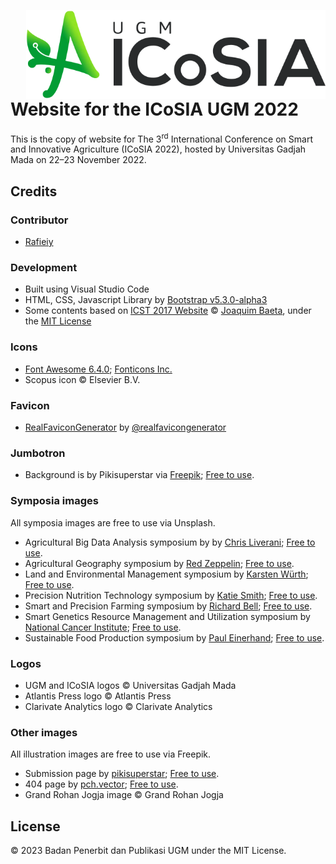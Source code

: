 <a href="http://icosia.ugm.ac.id"><img src="https://github.com/bppugm/icosia-2022/blob/main/images/logos/logo.svg" height="142px" align="right"></a>

# Website for the ICoSIA UGM 2022

This is the copy of website for The 3<sup>rd</sup> International Conference on Smart and Innovative Agriculture (ICoSIA 2022), hosted by Universitas Gadjah Mada on 22–23 November 2022.

## Credits

### Contributor
+ [Rafieiy](https://github.com/davieiycode)

### Development

+ Built using Visual Studio Code
+ HTML, CSS, Javascript Library by [Bootstrap v5.3.0-alpha3](https://getbootstrap.com/docs/5.3)
+ Some contents based on [ICST 2017 Website](https://github.com/jaybaeta/icst-2017) © [Joaquim Baeta](https://github.com/jaybaeta/), under the [MIT License](https://github.com/jaybaeta/icst-2017/blob/master/LICENSE.md)

### Icons

+ [Font Awesome 6.4.0](https://fontawesome.com/docs/changelog/); [Fonticons Inc.](https://fontawesome.com/license)
+ Scopus icon © Elsevier B.V.

### Favicon

+ [RealFaviconGenerator](http://realfavicongenerator.net/) by [@realfavicongenerator](https://github.com/realfavicongenerator)

### Jumbotron

+ Background is by Pikisuperstar via [Freepik](https://www.freepik.com/free-vector/watercolor-nature-background_26945331.htm); [Free to use](https://www.freepikcompany.com/privacy#priv-rights).

### Symposia images
All symposia images are free to use via Unsplash.
+ Agricultural Big Data Analysis symposium by by [Chris Liverani](https://unsplash.com/photos/dBI_My696Rk); [Free to use](https://unsplash.com/license).
+ Agricultural Geography symposium by [Red Zeppelin](https://unsplash.com/photos/GNhlIrxu1h0); [Free to use](https://unsplash.com/license).
+ Land and Environmental Management symposium by [Karsten Würth](https://unsplash.com/photos/w_a40DuyPAc); [Free to use](https://unsplash.com/license).
+ Precision Nutrition Technology symposium by [Katie Smith](https://unsplash.com/photos/uQs1802D0CQ); [Free to use](https://unsplash.com/license).
+ Smart and Precision Farming symposium by [Richard Bell](https://unsplash.com/photos/vpfEhvI5UE4); [Free to use](https://unsplash.com/license).
+ Smart Genetics Resource Management and Utilization symposium by [National Cancer Institute](https://unsplash.com/photos/2g9uIMeVKvk); [Free to use](https://unsplash.com/license).
+ Sustainable Food Production symposium by [Paul Einerhand](https://unsplash.com/photos/iRqUgXM-gj0); [Free to use](https://unsplash.com/license).

### Logos
+ UGM and ICoSIA logos © Universitas Gadjah Mada
+ Atlantis Press logo © Atlantis Press
+ Clarivate Analytics logo © Clarivate Analytics

### Other images
All illustration images are free to use via Freepik.
+ Submission page by [pikisuperstar](https://www.freepik.com/free-vector/hand-drawn-flat-design-people-waving-illustration_21559261.htm); [Free to use](https://www.freepikcompany.com/legal?_gl=1*1mzv534*fp_ga*NDY3NDMwMDk4LjE2ODA3MjU1NjI.*fp_ga_QWX66025LC*MTY4MDkyMzUzOS41LjEuMTY4MDkyMzU4My4xNi4wLjA.*_ga*NDY3NDMwMDk4LjE2ODA3MjU1NjI.*_ga_18B6QPTJPC*MTY4MDkyMzUzOS41LjAuMTY4MDkyMzU0Mi41Ny4wLjA.#nav-freepik-license).
+ 404 page by [pch.vector](https://www.freepik.com/free-vector/people-using-online-apps-set_6974932.htm); [Free to use](https://www.freepikcompany.com/legal?_gl=1*1mzv534*fp_ga*NDY3NDMwMDk4LjE2ODA3MjU1NjI.*fp_ga_QWX66025LC*MTY4MDkyMzUzOS41LjEuMTY4MDkyMzU4My4xNi4wLjA.*_ga*NDY3NDMwMDk4LjE2ODA3MjU1NjI.*_ga_18B6QPTJPC*MTY4MDkyMzUzOS41LjAuMTY4MDkyMzU0Mi41Ny4wLjA.#nav-freepik-license).
+ Grand Rohan Jogja image © Grand Rohan Jogja

## License

© 2023 Badan Penerbit dan Publikasi UGM under the MIT License.